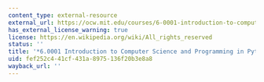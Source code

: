 ```yaml
---
content_type: external-resource
external_url: https://ocw.mit.edu/courses/6-0001-introduction-to-computer-science-and-programming-in-python-fall-2016/
has_external_license_warning: true
license: https://en.wikipedia.org/wiki/All_rights_reserved
status: ''
title: '*6.0001 Introduction to Computer Science and Programming in Python*'
uid: fef252c4-41cf-431a-8975-136f20b3e8a8
wayback_url: ''
---
```

